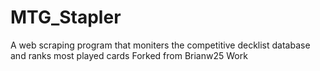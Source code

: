 # MTG_Stapler
A web scraping program that moniters the competitive decklist database and ranks most played cards 
Forked from Brianw25 Work

